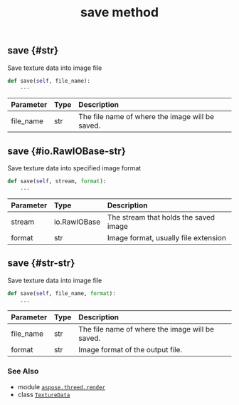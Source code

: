 ﻿---
title: save method
second_title: Aspose.3D for Python via .NET API References
description: 
type: docs
weight: 50
url: /aspose.threed.render/texturedata/save/
is_root: false
---

## save {#str}

Save texture data into image file



```python
def save(self, file_name):
    ...
```


| Parameter | Type | Description |
| :- | :- | :- |
| file_name | str | The file name of where the image will be saved. |


## save {#io.RawIOBase-str}

Save texture data into specified image format



```python
def save(self, stream, format):
    ...
```


| Parameter | Type | Description |
| :- | :- | :- |
| stream | io.RawIOBase | The stream that holds the saved image |
| format | str | Image format, usually file extension |


## save {#str-str}

Save texture data into image file



```python
def save(self, file_name, format):
    ...
```


| Parameter | Type | Description |
| :- | :- | :- |
| file_name | str | The file name of where the image will be saved. |
| format | str | Image format of the output file. |



### See Also
* module [`aspose.threed.render`](../../)
* class [`TextureData`](/3d/python-net/aspose.threed.render/texturedata)
